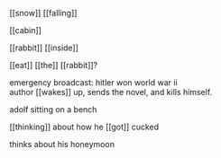 [[snow]] [[falling]]  
  
[[cabin]]  
  
[[rabbit]] [[inside]]  
  
  
[[eat]] [[the]] [[rabbit]]?  
  
  
emergency broadcast: hitler won world war ii  
author [[wakes]] up, sends the novel, and kills himself.  
  
  
adolf sitting on a bench  
  
  
[[thinking]] about how he [[got]] cucked  
  
  
thinks about his honeymoon